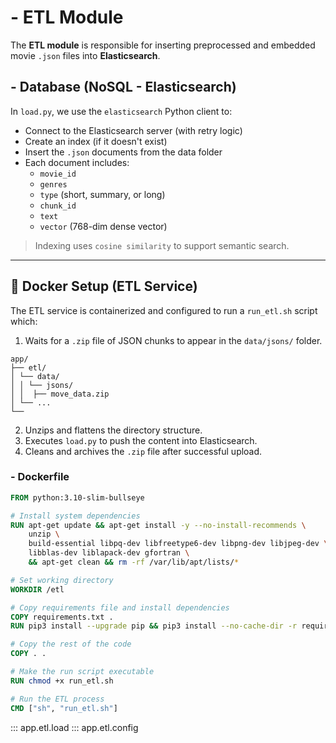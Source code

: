 # - ETL Module

The **ETL module** is responsible for inserting preprocessed and embedded movie `.json` files into **Elasticsearch**.

## - Database (NoSQL - Elasticsearch)

In `load.py`, we use the `elasticsearch` Python client to:

- Connect to the Elasticsearch server (with retry logic)
- Create an index (if it doesn't exist)
- Insert the `.json` documents from the data folder
- Each document includes:
  - `movie_id`
  - `genres`
  - `type` (short, summary, or long)
  - `chunk_id`
  - `text`
  - `vector` (768-dim dense vector)

> Indexing uses `cosine similarity` to support semantic search.

---

## 🐳 Docker Setup (ETL Service)

The ETL service is containerized and configured to run a `run_etl.sh` script which:

1. Waits for a `.zip` file of JSON chunks to appear in the `data/jsons/` folder.
```plaintext
app/
├── etl/
│ └── data/
│ │ └── jsons/
│ │  ├── move_data.zip
│ └── ...
└──
```
2. Unzips and flattens the directory structure.
3. Executes `load.py` to push the content into Elasticsearch.
4. Cleans and archives the `.zip` file after successful upload.

### - Dockerfile

```dockerfile
FROM python:3.10-slim-bullseye

# Install system dependencies
RUN apt-get update && apt-get install -y --no-install-recommends \
    unzip \
    build-essential libpq-dev libfreetype6-dev libpng-dev libjpeg-dev \
    libblas-dev liblapack-dev gfortran \
    && apt-get clean && rm -rf /var/lib/apt/lists/*

# Set working directory
WORKDIR /etl

# Copy requirements file and install dependencies
COPY requirements.txt .
RUN pip3 install --upgrade pip && pip3 install --no-cache-dir -r requirements.txt

# Copy the rest of the code
COPY . .

# Make the run script executable
RUN chmod +x run_etl.sh

# Run the ETL process
CMD ["sh", "run_etl.sh"]
```
::: app.etl.load
::: app.etl.config